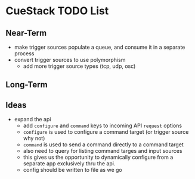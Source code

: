# CueStack TODO List

## Near-Term
* make trigger sources populate a queue, and consume it in a separate process
* convert trigger sources to use polymorphism
    * add more trigger source types (tcp, udp, osc)
    

## Long-Term

## Ideas

* expand the api
    * add `configure` and `command` keys to incoming API `request` options
    * `configure` is used to configure a command target (or trigger source why not)
    * `command` is used to send a command directly to a command target
    * also need to query for listing command targes and input sources
    * this gives us the opportunity to dynamically configure from a separate app exclusively thru the api.
    * config should be written to file as we go